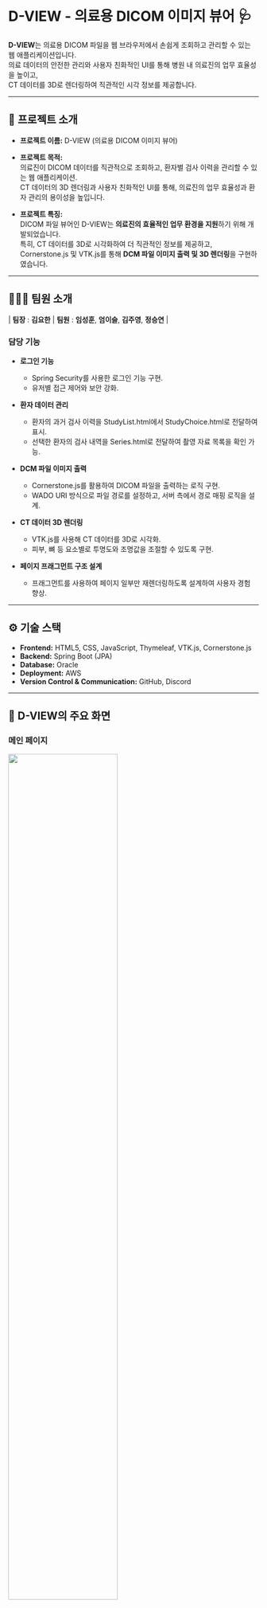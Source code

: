 # D-VIEW - 의료용 DICOM 이미지 뷰어 🩺

**D-VIEW**는 의료용 DICOM 파일을 웹 브라우저에서 손쉽게 조회하고 관리할 수 있는 웹 애플리케이션입니다.  
의료 데이터의 안전한 관리와 사용자 친화적인 UI를 통해 병원 내 의료진의 업무 효율성을 높이고,  
CT 데이터를 3D로 렌더링하여 직관적인 시각 정보를 제공합니다.

---

## 🔗 프로젝트 소개

- **프로젝트 이름:** D-VIEW (의료용 DICOM 이미지 뷰어)
- **프로젝트 목적:**  
  의료진이 DICOM 데이터를 직관적으로 조회하고, 환자별 검사 이력을 관리할 수 있는 웹 애플리케이션.  
  CT 데이터의 3D 렌더링과 사용자 친화적인 UI를 통해, 의료진의 업무 효율성과 환자 관리의 용이성을 높입니다.
  
- **프로젝트 특징:**  
  DICOM 파일 뷰어인 D-VIEW는 **의료진의 효율적인 업무 환경을 지원**하기 위해 개발되었습니다.  
  특히, CT 데이터를 3D로 시각화하여 더 직관적인 정보를 제공하고,  
  Cornerstone.js 및 VTK.js를 통해 **DCM 파일 이미지 출력 및 3D 렌더링**을 구현하였습니다.

---

## 🧑‍🤝‍🧑 팀원 소개

| **팀장** : **김요한** | **팀원** : **임성훈**, **엄이슬**, **김주영**, **정승연** |

### **담당 기능**

- **로그인 기능**  
  - Spring Security를 사용한 로그인 기능 구현.  
  - 유저별 접근 제어와 보안 강화.  

- **환자 데이터 관리**  
  - 환자의 과거 검사 이력을 StudyList.html에서 StudyChoice.html로 전달하여 표시.  
  - 선택한 환자의 검사 내역을 Series.html로 전달하여 촬영 자료 목록을 확인 가능.  

- **DCM 파일 이미지 출력**  
  - Cornerstone.js를 활용하여 DICOM 파일을 출력하는 로직 구현.  
  - WADO URI 방식으로 파일 경로를 설정하고, 서버 측에서 경로 매핑 로직을 설계.  

- **CT 데이터 3D 렌더링**  
  - VTK.js를 사용해 CT 데이터를 3D로 시각화.  
  - 피부, 뼈 등 요소별로 투명도와 조명값을 조절할 수 있도록 구현.  

- **페이지 프래그먼트 구조 설계**  
  - 프래그먼트를 사용하여 페이지 일부만 재렌더링하도록 설계하여 사용자 경험 향상.  

---

## ⚙️ 기술 스택

- **Frontend:** HTML5, CSS, JavaScript, Thymeleaf, VTK.js, Cornerstone.js  
- **Backend:** Spring Boot (JPA)  
- **Database:** Oracle  
- **Deployment:** AWS  
- **Version Control & Communication:** GitHub, Discord  


---

## 📸 **D-VIEW의 주요 화면**  

### 메인 페이지  
<img src="https://github.com/user-attachments/assets/6859c86f-eca4-4f7e-a1e2-c76c7cd7f42e" width="66%" />

- **설명:**
  - 환자 검색, 전체 목록 조회, 검사 이력 확인 기능 제공
  - 다중 검색 기능을 지원하며, 날짜, 환자 이름, 검사 장비, 담당 의사 이름, 검사명을 검색 조건으로 추가 가능
  - 검색 조건이 추가될 때마다 실시간으로 리스트를 재렌더링하여 검색 속도 및 편의성을 향상

- **트러블슈팅:**
  - 검색 시 다중 필터링이 적용되지 않는 문제 발생
  - 필터 조건을 동적으로 업데이트하여 해결

### DCM 이미지 출력 페이지  
<img src="https://github.com/user-attachments/assets/29f86cbe-1d3f-4431-83d9-f5bc0044cf99" width="66%" />

- **설명:**
  - 선택한 의료 촬영의 세부 내용을 확인할 수 있는 페이지
  - 여러 주석 및 도구를 활용하여 이미지 분석 가능
  - 마우스 버튼 별 기능을 할당하여 사용자의 편의성 증대 (드래그, 회전, 확대, 휠 스크롤 이동 기능 제공)

- **트러블슈팅:**
  - 클라이언트에서 서버 로컬 저장소의 PACSStorage 폴더에 직접 접근할 수 없는 문제 발생
  - Spring Boot 컨트롤러에서 이미지 파일 경로를 반환하는 API를 생성하여 해결

### CT 데이터 3D 렌더링 페이지  
<img src="https://github.com/user-attachments/assets/192cca35-6a91-4baf-977a-c7114a184d1d" width="66%" />

- **설명:**
  - DICOM 파일의 CT 데이터를 3D로 렌더링하여 직관적인 시각 정보 제공
  - VTK.js를 활용하여 각 신체 조직(피부, 근육, 뼈 등)의 밀도값을 기준으로 부위별 투명도 실시간 조절 가능
  - 명도, 채도 등의 조명값 조정 및 CT 데이터의 슬라이드 배열을 조절하여 단면도를 확인하는 기능 구현

- **트러블슈팅:**
  - CT 데이터의 색상 및 투명도 매핑이 부정확하여 시각화가 직관적이지 않은 문제 발생
  - Color Transfer Function 및 Opacity Transfer Function을 세분화하여 정확한 HU 값 범위 적용 및 사용자 피드백 기반 조정
  - UI에 밀도 조절 슬라이더를 추가하여 사용자가 직접 조정 가능하도록 개선

---

## 🔧 트러블슈팅

### 1. 이미지 경로 매핑 문제
- **문제:**  
  클라이언트가 서버의 로컬 디스크에 저장된 PACSStorage 폴더의 이미지 파일에 직접 접근할 수 없었습니다.
이를 해결하기 위해 서버에서 이미지 파일 경로를 처리하는 엔드포인트를 생성해야 했습니다.

- **해결:**  
  Spring Boot 컨트롤러에서 별도의 메소드를 정의하여, 클라이언트 요청이 들어오면 해당 이미지 파일을 찾아 반환하도록 설정했습니다.
이를 통해 /dicom-file/** 경로를 통해 클라이언트가 이미지에 접근할 수 있도록 처리했습니다.

---

### 2. CT 데이터의 색상 및 투명도 매핑 문제
- **문제:**  
  CT 데이터에서 피부, 뼈, 근육 등 각 조직의 밀값에 따라 정확히 투명도를 매핑하는 데 어려움이 있었습니다.
잘못된 매핑으로 인해 시각화된 데이터가 직관적이지 않아 사용자 피드백이 좋지 않았습니다.

- **해결:**  
  각 조직의 HU 값 범위를 명확히 정의하고, 이를 기반으로 Color Transfer Function과 Opacity Transfer Function을 더욱 세분화해 설정했습니다.
사용자 피드백을 기반으로 HU 값 범위와 매핑을 조정했습니다.
UI에 설정한 밀도값 별 슬라이더를 추가하여 사용자 스스로 투명도를 조정할 수 있도록 구현했습니다

---
## ✨ 프로젝트 소감  

D-VIEW 프로젝트를 통해 의료 데이터를 웹에서 직관적으로 다룰 수 있도록 하는 과정을 경험하며 많은 성장을 이뤘습니다.  

- **기술적 성장**  
  Cornerstone.js와 VTK.js를 활용하여 DICOM 데이터를 2D/3D로 시각화하면서, 의료 데이터의 구조와 DICOM 표준에 대해 깊이 이해할 수 있었습니다.  
  또한, Spring Boot와 Thymeleaf를 활용한 서버-클라이언트 간 데이터 흐름을 최적화하고, 검색 기능과 실시간 렌더링을 개선하면서 사용자 경험을 극대화하는 방법에 대해 여러 방향으로 생각해 볼 수 있었습니다.  

- **협업과 문제 해결**  
  팀원들과의 협업 과정에서 코드 리뷰와 문서화를 적극 활용하여 원활한 개발 프로세스를 유지할 수 있었습니다.  
  특히, 검색 기능과 PACSStorage 이미지 접근 문제 등에서 다양한 해결 방안을 논의하고 적용하면서, 실제 의료 데이터 시스템을 다룰 때 발생할 수 있는 문제를 해결하는 경험을 할 수 있었습니다.  

- **향후 개선 방향**  
  - DICOM 파일의 메타데이터를 활용하여 사용자 맞춤형 분석 기능 추가  
  - 3D 렌더링의 성능 최적화를 통해 대용량 데이터에서도 부드러운 조작 지원  
 

---
